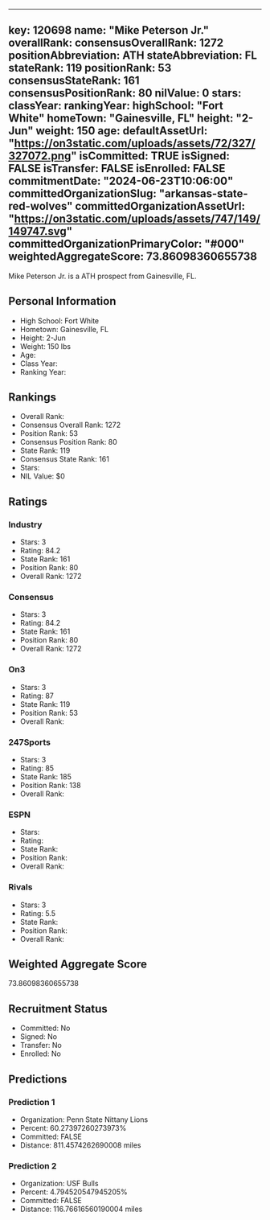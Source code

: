---
  key: 120698
  name: "Mike Peterson Jr."
  overallRank: 
  consensusOverallRank: 1272
  positionAbbreviation: ATH
  stateAbbreviation: FL
  stateRank: 119
  positionRank: 53
  consensusStateRank: 161
  consensusPositionRank: 80
  nilValue: 0
  stars: 
  classYear: 
  rankingYear: 
  highSchool: "Fort White"
  homeTown: "Gainesville, FL"
  height: "2-Jun"
  weight: 150
  age: 
  defaultAssetUrl: "https://on3static.com/uploads/assets/72/327/327072.png"
  isCommitted: TRUE
  isSigned: FALSE
  isTransfer: FALSE
  isEnrolled: FALSE
  commitmentDate: "2024-06-23T10:06:00"
  committedOrganizationSlug: "arkansas-state-red-wolves"
  committedOrganizationAssetUrl: "https://on3static.com/uploads/assets/747/149/149747.svg"
  committedOrganizationPrimaryColor: "#000"
  weightedAggregateScore: 73.86098360655738
  ---
  
  Mike Peterson Jr. is a ATH prospect from Gainesville, FL.
  
  ## Personal Information
  - High School: Fort White
  - Hometown: Gainesville, FL
  - Height: 2-Jun
  - Weight: 150 lbs
  - Age: 
  - Class Year: 
  - Ranking Year: 
  
  ## Rankings
  - Overall Rank: 
  - Consensus Overall Rank: 1272
  - Position Rank: 53
  - Consensus Position Rank: 80
  - State Rank: 119
  - Consensus State Rank: 161
  - Stars: 
  - NIL Value: $0
  
  ## Ratings
  
  ### Industry
  - Stars: 3
  - Rating: 84.2
  - State Rank: 161
  - Position Rank: 80
  - Overall Rank: 1272
  
  ### Consensus
  - Stars: 3
  - Rating: 84.2
  - State Rank: 161
  - Position Rank: 80
  - Overall Rank: 1272
  
  ### On3
  - Stars: 3
  - Rating: 87
  - State Rank: 119
  - Position Rank: 53
  - Overall Rank: 
  
  ### 247Sports
  - Stars: 3
  - Rating: 85
  - State Rank: 185
  - Position Rank: 138
  - Overall Rank: 
  
  ### ESPN
  - Stars: 
  - Rating: 
  - State Rank: 
  - Position Rank: 
  - Overall Rank: 
  
  ### Rivals
  - Stars: 3
  - Rating: 5.5
  - State Rank: 
  - Position Rank: 
  - Overall Rank: 
  
  ## Weighted Aggregate Score
  73.86098360655738
  
  ## Recruitment Status
  - Committed: No
  - Signed: No
  - Transfer: No
  - Enrolled: No
  
  
  
  ## Predictions
  
  ### Prediction 1
  - Organization: Penn State Nittany Lions
  - Percent: 60.27397260273973%
  - Committed: FALSE
  - Distance: 811.4574262690008 miles
  
  ### Prediction 2
  - Organization: USF Bulls
  - Percent: 4.794520547945205%
  - Committed: FALSE
  - Distance: 116.76616560190004 miles
  